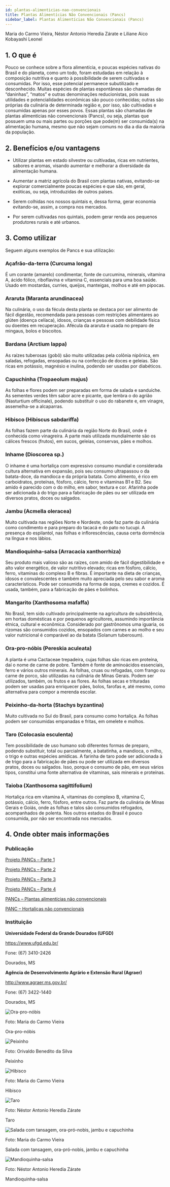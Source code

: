 ```yaml
---
id: plantas-alimenticias-nao-convencionais
title: Plantas Alimentícias Não Convencionais (Pancs)
sidebar_label: Plantas Alimentícias Não Convencionais (Pancs)
---
```


<div class="center-textArticle">Maria do Carmo Vieira, Néstor Antonio Heredia Zárate e Liliane Aico Kobayashi Leonel</div>

## **1. O que é**

Pouco se conhece sobre a flora alimentícia, e poucas espécies
nativas do Brasil e do planeta, como um todo, foram estudadas
em relação à composição nutritiva e quanto à possibilidade de
serem cultivadas e consumidas. Por isso, esse potencial
permanece subutilizado e desconhecido. Muitas espécies de
plantas espontâneas são chamadas de “daninhas”, “matos” e
outras denominações reducionistas, pois suas utilidades e
potencialidades econômicas são pouco conhecidas; outras são
próprias da culinária de determinada região e, por isso, são
cultivadas e consumidas apenas por esses povos. Essas
plantas são chamadas de plantas alimentícias não
convencionais (Pancs), ou seja, plantas que possuem uma ou
mais partes ou porções que pode(m) ser consumida(s) na
alimentação humana, mesmo que não sejam comuns no dia a dia
da maioria da população.

## **2. Benefícios e/ou vantagens**

- Utilizar plantas em estado silvestre ou cultivadas, ricas em
  nutrientes, sabores e aromas, visando aumentar e melhorar a
  diversidade da alimentação humana.

- Aumentar a matriz agrícola do Brasil com plantas nativas,
  evitando-se explorar comercialmente poucas espécies e que
  são, em geral, exóticas, ou seja, introduzidas de outros
  países.

- Serem colhidas nos nossos quintais e, dessa forma, gerar
  economia evitando-se, assim, a compra nos mercados.

- Por serem cultivadas nos quintais, podem gerar renda aos
  pequenos produtores rurais e até urbanos.

## **3. Como utilizar**

Seguem alguns exemplos de Pancs e sua utilização:

### Açafrão-da-terra (Curcuma longa)

É um corante (amarelo) condimentar, fonte de curcumina, minerais, vitamina A, ácido
fólico, riboflavina e vitamina C, essenciais para uma boa saúde.
Usado em mostardas, curries, queijos, manteigas, molhos e até
em pipocas.

### Araruta (Maranta arundinacea)

Na culinária, o uso da fécula
desta planta se destaca por ser alimento de fácil digestão,
recomendada para pessoas com restrições alimentares ao
glúten (doença celíaca), idosos, crianças e pessoas com
debilidade física ou doentes em recuperação. Afécula da araruta
é usada no preparo de mingaus, bolos e biscoitos.

### Bardana (Arctium lappa)

As raízes tuberosas (gobô) são
muito utilizadas pela colônia nipônica, em saladas, refogadas,
ensopadas ou na confecção de doces e geleias. São ricas em
potássio, magnésio e inulina, podendo ser usadas por diabéticos.

### Capuchinha (Tropaeolum majus)

As folhas e flores podem
ser preparadas em forma de salada e sanduíche. As sementes
verdes têm sabor acre e picante, que lembra o do agrião
(Nasturtium officinale), podendo substituir o uso do rabanete e,
em vinagre, assemelha-se a alcaparras.

### Hibisco (Hibiscus sabdariffa)

As folhas fazem parte da
culinária da região Norte do Brasil, onde é conhecida como
vinagreira. A parte mais utilizada mundialmente são os cálices
frescos (frutos), em sucos, geleias, conservas, pães e molhos.

### Inhame (Dioscorea sp.)

O inhame é uma hortaliça com
expressivo consumo mundial e considerada cultura alternativa
em expansão, pois seu consumo ultrapassou o da batata-doce,
da mandioca e da própria batata. Como alimento, é rico em
carboidratos, proteínas, fósforo, cálcio, ferro e vitaminas B1 e B2.
Seu amido é parecido com o do milho, em sabor, textura e cor.
Afarinha pode ser adicionada à do trigo para a fabricação de pães
ou ser utilizada em diversos pratos, doces ou salgados.

### Jambu (Acmella oleracea)

Muito cultivada nas regiões Norte e
Nordeste, onde faz parte da culinária como condimento e para
preparo do tacacá e do pato no tucupi. A presença do espilantol,
nas folhas e inflorescências, causa certa dormência na língua e
nos lábios.

### Mandioquinha-salsa (Arracacia xanthorrhiza)

Seu produto
mais valioso são as raízes, com amido de fácil digestibilidade e
alto valor energético, de valor nutritivo elevado; ricas em fósforo,
cálcio, ferro, vitaminas do complexo B e fibras. É importante na
dieta de crianças, idosos e convalescentes e também muito
apreciada pelo seu sabor e aroma característicos. Pode ser
consumida na forma de sopa, cremes e cozidos. É usada,
também, para a fabricação de pães e bolinhos.

### Mangarito (Xanthosoma mafaffa)

No Brasil, tem sido cultivado
principalmente na agricultura de subsistência, em hortas
domésticas e por pequenos agricultores, assumindo importância
étnica, cultural e econômica. Considerado por gastrônomos uma
iguaria, os rizomas são consumidos cozidos, ensopados com
carnes e ao molho e seu valor nutricional é comparável ao da
batata (Solanum tuberosum).

### Ora-pro-nóbis (Pereskia aculeata)

A planta é uma Cactaceae
trepadeira, cujas folhas são ricas em proteína, daí o nome de
carne de pobre. Também é fonte de aminoácidos essenciais,
ferro e vários outros minerais. As folhas, cruas ou refogadas, com
frango ou carne de porco, são utilizadas na culinária de Minas
Gerais. Podem ser utilizados, também, os frutos e as flores. As
folhas secas e trituradas podem ser usadas para enriquecer pães,
bolos, farofas e, até mesmo, como alternativa para compor a
merenda escolar.

### Peixinho-da-horta (Stachys byzantina)

Muito cultivada no Sul
do Brasil, para consumo como hortaliça. As folhas podem ser
consumidas empanadas e fritas, em omelete e molhos.

### Taro (Colocasia esculenta)

Tem possibilidade de uso humano
sob diferentes formas de preparo, podendo substituir, total ou
parcialmente, a batatinha, a mandioca, o milho, o trigo e outras
espécies amídicas. A farinha de taro pode ser adicionada à de
trigo para a fabricação de pães ou pode ser utilizada em diversos
pratos, doces ou salgados. Isso, porque o consumo de pão, em
seus vários tipos, constitui uma fonte alternativa de vitaminas,
sais minerais e proteínas.

### Taioba (Xanthosoma sagittifolium)

Hortaliça rica em
vitamina A, vitaminas do complexo B, vitamina C, potássio,
cálcio, ferro, fósforo, entre outros. Faz parte da culinária de Minas
Gerais e Goiás, onde as folhas e talos são consumidos
refogados, acompanhados de polenta. Nos outros estados do
Brasil é pouco consumida, por não ser encontrada nos
mercados.

## **4. Onde obter mais informações**

### Publicação

[Projeto PANCs – Parte 1](https://bit.ly/37DsC9Q)

[Projeto PANCs – Parte 2](https://bit.ly/3aSagEc)

[Projeto PANCs – Parte 3](https://bit.ly/2vp3cP0)

[Projeto PANCs – Parte 4](https://bit.ly/315go7K)

[PANCs – Plantas alimentícias não convencionais](https://bit.ly/2U18eM2)

[PANC – Hortaliças não convencionais](https://bit.ly/35F0Icj)

### Instituição

**Universidade Federal da Grande Dourados (UFGD)**

https://www.ufgd.edu.br/

Fone: (67) 3410-2426

Dourados, MS

**Agência de Desenvolvimento Agrário e Extensão Rural (Agraer)**

http://www.agraer.ms.gov.br/

Fone: (67) 3422-1440

Dourados, MS

<div className="image-Box">

![Ora-pro-nóbis](../img/docs/11_plantas_alimenticias/FOTO_01.jpg)

Foto: Maria do Carmo Vieira

</div>

<div className="center-textImage">

Ora-pro-nóbis

</div>

![Peixinho](../img/docs/11_plantas_alimenticias/FOTO_02.jpg)

Foto: Orivaldo Benedito da Silva

<div className="center-textImage">
Peixinho
</div>

![Hibisco](../img/docs/11_plantas_alimenticias/FOTO_03.jpg)

Foto: Maria do Carmo Vieira

<div className="center-textImage">
Hibisco
</div>

![Taro](../img/docs/11_plantas_alimenticias/FOTO_04.jpg)

Foto: Néstor Antonio Heredia Zárate

<div className="center-textImage">
Taro
</div>

![Salada com tansagem, ora-pró-nobis, jambu e capuchinha](../img/docs/11_plantas_alimenticias/FOTO_05.jpg)

Foto: Maria do Carmo Vieira

<div className="center-textImage">
Salada com tansagem, ora-pró-nobis, jambu e capuchinha
</div>

![Mandioquinha-salsa](../img/docs/11_plantas_alimenticias/FOTO_06.jpg)

Foto: Néstor Antonio Heredia Zárate

<div className="center-textImage">
Mandioquinha-salsa
</div>
